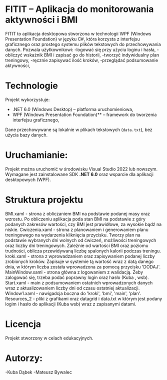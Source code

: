 # FITIT – Aplikacja do monitorowania aktywności i BMI

FITIT to aplikacja desktopowa stworzona w technologii WPF (Windows Presentation Foundation) w języku C#, która korzysta z interfejsu graficznego oraz prostego systemu plików tekstowych do przechowywania danych.
Pozwala użytkownikowi:
-logować się przy użyciu loginu i hasła,
-obliczyć wskaźnik BMI i zapisać go do historii,
-tworzyć indywidualny plan treningowy,
-ręcznie zapisywać ilość kroków,
-przeglądać podsumowanie aktywności,

# Technologie

Projekt wykorzystuje:
- .NET 6.0 (Windows Desktop) – platforma uruchomieniowa,
- WPF (Windows Presentation Foundation)** – framework do tworzenia interfejsu graficznego,

Dane przechowywane są lokalnie w plikach tekstowych (`data.txt`), bez użycia bazy danych.


# Uruchamianie:

Projekt można uruchomić w środowisku Visual Studio 2022 lub nowszym.  
Wymagane jest zainstalowane SDK **.NET 6.0** oraz wsparcie dla aplikacji desktopowych (WPF).



# Struktura projektu

BMI.xaml - strona z obliczaniem BMI na podstawie podanej masy oraz wzrostu. Po obliczeniu aplikacja poda stan BMI na podstawie z góry podanych zakresów wartości, czy BMI jest prawidłowe, za wysokie bądź na niskie.
Cwiczenia.xaml - strona z planowaniem i generowaniem planu treningowego na wydarzenia kliknięcia przycisku. Tworzy plan na podstawie wybranych dni wolnych od ćwiczeń, możliwości treningowych oraz liczby dni treningowych. Zależnie od wartości BMI oraz poziomu trudności,
oblicza przewidywaną liczbę spalonych kalorii podczas treningu.
kroki.xaml - strona z wprowadzaniem oraz zapisywaniem podanej liczby zrobionych kroków. Zapisuje w systemie tą wartość wraz z datą danego dnia, w którym liczba została wprowadzona za pomocą przycisku 'DODAJ'.
MainWindow.xaml - strona główna z logowaniem z walidacją. Żeby zalogować się, trzeba podać poprawny login oraz hasło (Kuba  ,  wsb).
Start.xaml - main z podsumowaniem ostatnich wprowadzonych danych wraz z aktualizowaniem liczby dni od czasu ostatniej aktualizacji.
Window1.xaml - nawigadcja boczna do 'kroki', 'bmi', 'main', 'plan'.
Resources_2 - pliki z grafikami oraz datagrid i data.txt w którym jest podany logim i hasło do aplikacji (Kuba  wsb) wraz z zapisanymi datami.


# Licencja

Projekt stworzony w celach edukacyjnych.


# Autorzy:
-Kuba Dąbek
-Mateusz Bywalec
